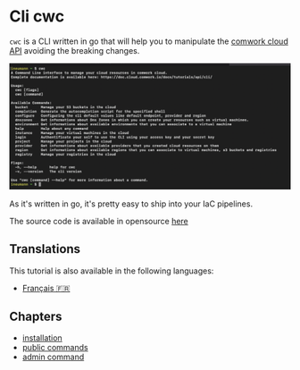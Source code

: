 # Cli cwc

`cwc` is a CLI written in go that will help you to manipulate the [comwork cloud API](../api/README.md) avoiding the breaking changes.

![cwc](../../img/cwc.png)

As it's written in go, it's pretty easy to ship into your IaC pipelines.

The source code is available in opensource [here](https://gitlab.comwork.io/oss/cwc/cwc)

## Translations

This tutorial is also available in the following languages:
* [Français 🇫🇷](../translations/fr/cli/README.md)

## Chapters

* [installation](./install.md)
* [public commands](./public.md)
* [admin command](./admin.md)
